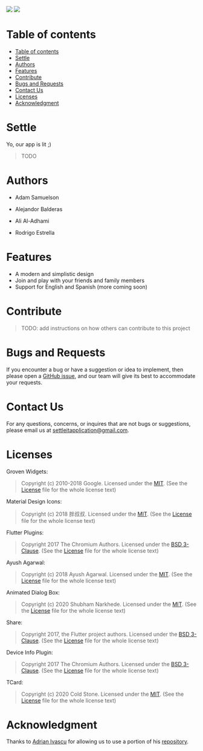 ![](https://img.shields.io/github/issues/lilbroadam/Settle)
![](https://img.shields.io/github/issues-pr/lilbroadam/Settle)

# Table of contents

- [Table of contents](#table-of-contents)
- [Settle](#settle)
- [Authors](#authors)
- [Features](#features)
- [Contribute](#contribute)
- [Bugs and Requests](#bugs-and-requests)
- [Contact Us](#contact-us)
- [Licenses](#licenses)
- [Acknowledgment](#acknowledgment)


# Settle

Yo, our app is lit ;)
> TODO

# Authors

- Adam Samuelson

- Alejandor Balderas

- Ali Al-Adhami

- Rodrigo Estrella

# Features

- A modern and simplistic design
- Join and play with your friends and family members
- Support for English and Spanish (more coming soon)

# Contribute

> TODO: add instructions on how others can contribute to this project
> 
# Bugs and Requests

If you encounter a bug or have a suggestion or idea to implement, then please open a [GitHub issue](https://github.com/lilbroadam/Settle/issues), and our team will give its best to accommodate your requests.

# Contact Us
For any questions, concerns, or inquires that are not bugs or suggestions, please email us at settleitapplication@gmail.com.

# Licenses
Groven Widgets:
> Copyright (c) 2010-2018 Google.
> Licensed under the [MIT](https://opensource.org/licenses/MIT). 
> (See the [License](https://github.com/GroovinChip/groovin_widgets/blob/master/LICENSE) file for the whole license text)

Material Design Icons:
> Copyright (c) 2018 胖叔叔.
> Licensed under the [MIT](https://opensource.org/licenses/MIT). 
> (See the [License](https://github.com/ziofat/material_design_icons_flutter/blob/master/LICENSE) file for the whole license text)

Flutter Plugins:
> Copyright 2017 The Chromium Authors.
> Licensed under the [BSD 3-Clause](https://opensource.org/licenses/BSD-3-Clause). 
> (See the [License](https://github.com/flutter/plugins/blob/master/LICENSE) file for the whole license text)

Ayush Agarwal:
> Copyright (c) 2018 Ayush Agarwal.
> Licensed under the [MIT](https://opensource.org/licenses/MIT). 
> (See the [License](https://github.com/aagarwal1012/Animated-Text-Kit/blob/master/LICENSE) file for the whole license text)

Animated Dialog Box:
> Copyright (c) 2020 Shubham Narkhede.
> Licensed under the [MIT](https://opensource.org/licenses/MIT). 
> (See the [License](https://github.com/Shubham-Narkhede/animated_dialog_box/blob/master/LICENSE) file for the whole license text)

Share:
> Copyright 2017, the Flutter project authors.
> Licensed under the [BSD 3-Clause](https://opensource.org/licenses/BSD-3-Clause). 
> (See the [License](https://github.com/flutter/plugins/blob/master/packages/share/LICENSE) file for the whole license text)

Device Info Plugin:
> Copyright 2017 The Chromium Authors.
> Licensed under the [BSD 3-Clause](https://opensource.org/licenses/BSD-3-Clause). 
> (See the [License](https://github.com/flutter/plugins/blob/master/LICENSE) file for the whole license text)

TCard:
> Copyright (c) 2020 Cold Stone.
> Licensed under the [MIT](https://opensource.org/licenses/MIT). 
> (See the [License](https://github.com/xrr2016/tcard/blob/master/LICENSE) file for the whole license text)


# Acknowledgment

Thanks to [Adrian Ivascu](https://github.com/Ivaskuu) for allowing us to use a portion of his [repository](https://github.com/Ivaskuu/tinder_cards).

<!-- ## Contributers -->
